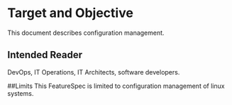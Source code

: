 # Target and Objective
This document describes configuration management.

## Intended Reader
DevOps, IT Operations, IT Architects, software developers.

##Limits
This FeatureSpec is limited to configuration management of linux systems.
